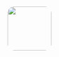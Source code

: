 <div id="header" align="center">
  <img style="border-radius: 15px;" src="src/paper.jpg" width="100"/>
</div>
